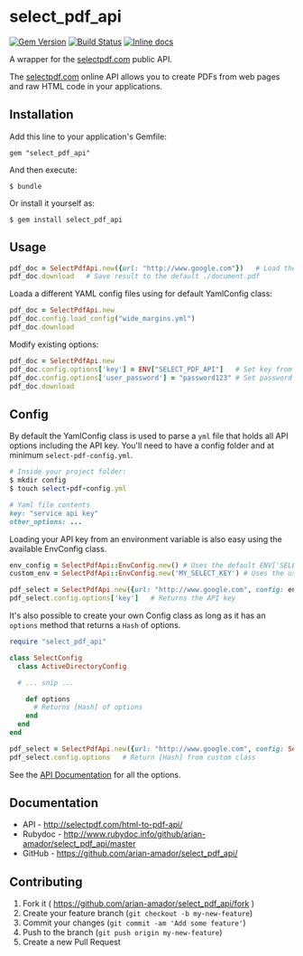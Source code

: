 # select_pdf_api

[![Gem Version](https://badge.fury.io/rb/select_pdf_api.svg)](http://badge.fury.io/rb/select_pdf_api)    [![Build Status](https://travis-ci.org/arian-amador/select_pdf_api.svg?style=flat)](https://travis-ci.org/arian-amador/select_pdf_api)    [![Inline docs ](https://inch-ci.org/github/arian-amador/select_pdf_api.svg?branch=master)](https://inch-ci.org/github/arian-amador/select_pdf_api)

A wrapper for the [selectpdf.com](http://selectpdf.com/) public API.

The [selectpdf.com](http://selectpdf.com/) online API allows you to create PDFs from web pages and raw HTML code in your applications.

## Installation
Add this line to your application's Gemfile:

    gem "select_pdf_api"

And then execute:

    $ bundle

Or install it yourself as:

    $ gem install select_pdf_api

## Usage
``` ruby
pdf_doc = SelectPdfApi.new({url: "http://www.google.com"})   # Load the default ./config/select-pdf-config.yml and set the url to capture
pdf_doc.download   # Save result to the default ./document.pdf

```
Loada a different YAML config files using for default YamlConfig class:
``` ruby
pdf_doc = SelectPdfApi.new
pdf_doc.config.load_config("wide_margins.yml")
pdf_doc.download
```
Modify existing options:
``` ruby
pdf_doc = SelectPdfApi.new
pdf_doc.config.options['key'] = ENV["SELECT_PDF_API"]   # Set key from ENV variable
pdf_doc.config.options['user_password'] = "password123" # Set password when opening PDF
pdf_doc.download

```
## Config
By default the YamlConfig class is used to parse a `yml` file that holds all API options including the API key. You'll need to have a config folder and at minimum
`select-pdf-config.yml`.

```ruby
# Inside your project folder:
$ mkdir config
$ touch select-pdf-config.yml

# Yaml file contents
key: "service api key"
other_options: ...
```
Loading your API key from an environment variable is also easy using the available EnvConfig class.
```ruby
env_config = SelectPdfApi::EnvConfig.new() # Uses the default ENV['SELECT_PDF_KEY']
custom_env = SelectPdfApi::EnvConfig.new('MY_SELECT_KEY') # Uses the user provided ENV['MY_SELECT_KEY']

pdf_select = SelectPdfApi.new({url: "http://www.google.com", config: env_config})
pdf_select.config.options['key']   # Returns the API key
```

It's also possible to create your own Config class as long as it has an `options` method that returns a `Hash` of options.
``` ruby
require "select_pdf_api"

class SelectConfig
  class ActiveDirectoryConfig

  # ... snip ...

    def options
      # Returns [Hash] of options
    end
  end
end

pdf_select = SelectPdfApi.new({url: "http://www.google.com", config: SelectConfig::TestConfig.new})
pdf_select.config.options   # Return [Hash] from custom class

```

See the [API Documentation](https://github.com/arian-amador/select_pdf_api/) for all the options.

## Documentation
* API - http://selectpdf.com/html-to-pdf-api/
* Rubydoc - http://www.rubydoc.info/github/arian-amador/select_pdf_api/master
* GitHub - https://github.com/arian-amador/select_pdf_api/

## Contributing
1. Fork it ( https://github.com/arian-amador/select_pdf_api/fork )
2. Create your feature branch (`git checkout -b my-new-feature`)
3. Commit your changes (`git commit -am 'Add some feature'`)
4. Push to the branch (`git push origin my-new-feature`)
5. Create a new Pull Request
